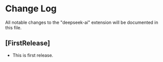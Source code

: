 # Change Log

All notable changes to the "deepseek-ai" extension will be documented in this file.



## [FirstRelease]

- This is first release.
